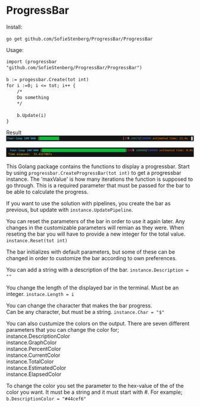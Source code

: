 # ProgressBar

Install:

`go get github.com/SofieStenberg/ProgressBar/ProgressBar`

Usage:
```
import (progressbar "github.com/SofieStenberg/ProgressBar/ProgressBar")

b := progessbar.Create(tot int)
for i :=0; i <= tot; i++ {
    /*
	Do something
    */
	
    b.Update(i) 
}
```

Result \
![](./screenshot/progressing.PNG)

![](./screenshot/finished.PNG)

This Golang package contains the functions to display a progressbar.
Start by using `progressbar.CreateProgressBar(tot int)` to get a progressbar instance.
The 'maxValue' is how many iterations the function is supposed to go through.
This is a required parameter that must be passed for the bar to be able to calculate the progress.

If you want to use the solution with pipelines, you create the bar as previous, but update with `instance.UpdatePipeline`.

You can reset the parameters of the bar in order to use it again later. Any changes in the customizable parameters will
remian as they were. When reseting the bar you will have to provide a new integer for the total value. `instance.Reset(tot int)`

The bar initializes with default parameters, but some of these can be changed in order to
customize the bar according to own preferences.

You can add a string with a description of the bar. `instance.Description = ""`	    

You change the length of the displayed bar in the terminal. Must be an integer. `instace.Length = i`	        
            										

You can change the character that makes the bar progress. \
Can be any character, but must be a string.  `instance.Char = "$"`			    

You can also custumize the colors on the output. There are seven different parameters that you can change the color for;\
instance.DescriptionColor\
instance.GraphColor\
instance.PercentColor\
instance.CurrentColor\
instance.TotalColor\
instance.EstimatedColor\
instance.ElapsedColor

To change the color you set the parameter to the hex-value of the of the color you want. 
It must be a string and it must start with #. For example;\
`b.DescriptionColor = "#44cef6" `
